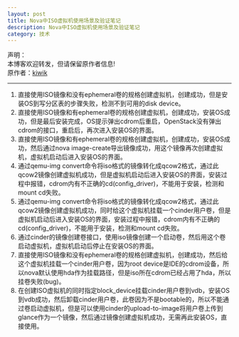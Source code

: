 ```yaml
---
layout: post
title: Nova中ISO虚拟机使用场景及验证笔记
description: Nova中ISO虚拟机使用场景及验证笔记
category: 技术
---
```


声明：  
本博客欢迎转发，但请保留原作者信息!  
原作者：[kiwik](http://kiwik.github.io/)

---

1. 直接使用ISO镜像和没有ephemeral卷的规格创建虚拟机，创建成功，但是安装OS到写分区表的步骤失败，检测不到可用的disk device。  
2. 直接使用ISO镜像和有ephemeral卷的规格创建虚拟机，创建成功，安装OS成功，但是最后安装完成，OS提示弹出cdrom后重启，OpenStack没有弹出cdrom的接口，重启后，再次进入安装OS的界面。  
3. 直接使用ISO镜像和有ephemeral卷的规格创建虚拟机，创建成功，安装OS成功，然后通过nova image-create导出镜像成功，用这个镜像再次创建虚拟机，虚拟机启动后进入安装OS的界面。  
4. 通过qemu-img convert命令将iso格式的镜像转化成qcow2格式，通过此qcow2镜像创建虚拟机成功，但是虚拟机启动后进入安装OS的界面，安装过程中报错，cdrom内有不正确的cd(config_driver)，不能用于安装，检测和mount cd失败。  
5. 通过qemu-img convert命令将iso格式的镜像转化成qcow2格式，通过此qcow2镜像创建虚拟机成功，同时给这个虚拟机挂载一个cinder用户卷，但是虚拟机启动后进入安装OS的界面，安装过程中报错，cdrom内有不正确的cd(config_driver)，不能用于安装，检测和mount cd失败。  
6. 通过cinder的镜像创建卷接口，使用iso镜像创建一个启动卷，然后用这个卷启动虚拟机，虚拟机启动后停止在安装OS的界面。  
7. 直接使用ISO镜像和没有ephemeral卷的规格创建虚拟机，创建成功，然后给这个虚拟机挂载一个cinder用户卷，因为root device是IDE的cdrom设备，所以nova默认使用hda作为挂载路径，但是iso所在cdrom已经占用了hda，所以挂卷失败(bug)。  
8. 在创建ISO虚拟机的同时指定block_device挂载cinder用户卷到vdb，安装OS到vdb成功，然后卸载cinder用户卷，此卷因为不是bootable的，所以不能通过卷启动虚拟机，但是可以使用cinder的upload-to-image将用户卷上传到glance作为一个镜像，然后通过镜像创建虚拟机成功，无需再此安装OS，直接使用。  
